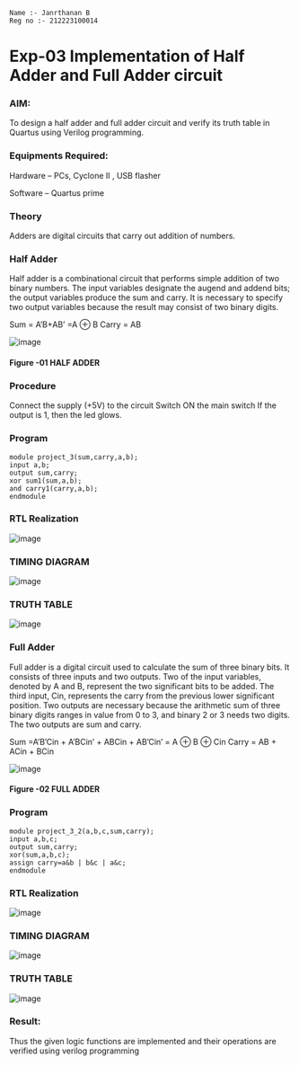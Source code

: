 ```
Name :- Janrthanan B
Reg no :- 212223100014
```

# Exp-03 Implementation of Half Adder and Full Adder circuit
### AIM:
To design a half adder and full adder circuit and verify its truth table in Quartus using Verilog programming.

### Equipments Required:
Hardware – PCs, Cyclone II , USB flasher

Software – Quartus prime

### Theory 
Adders are digital circuits that carry out addition of numbers.

### Half Adder
Half adder is a combinational circuit that performs simple addition of two binary numbers. The input variables designate the augend and addend bits; the output variables produce the sum and carry. It is necessary to specify two output variables because the result may consist of two binary digits.

Sum = A’B+AB’ =A ⊕ B Carry = AB

![image](https://user-images.githubusercontent.com/36288975/163552156-a13e5a56-c638-4110-97d9-8896907c8d25.png)

#### Figure -01 HALF ADDER 

### Procedure
Connect the supply (+5V) to the circuit
Switch ON the main switch
If the output is 1, then the led glows.

### Program 
```
module project_3(sum,carry,a,b); 
input a,b; 
output sum,carry; 
xor sum1(sum,a,b); 
and carry1(carry,a,b); 
endmodule
```

### RTL Realization
![image](https://github.com/jokerjana/Exp-02-Implementation-of-Half-Adder-and-Full-Adder-circuit/assets/147173630/905aae8e-5826-488b-802c-695b2b665f9d)

### TIMING DIAGRAM
![image](https://github.com/jokerjana/Exp-02-Implementation-of-Half-Adder-and-Full-Adder-circuit/assets/147173630/7713a9fb-4559-4f8d-91b9-79a05a5e3c45)

### TRUTH TABLE 
![image](https://github.com/jokerjana/Exp-02-Implementation-of-Half-Adder-and-Full-Adder-circuit/assets/147173630/331d6544-1c93-473a-90e5-4b84fa2daff3)


### Full Adder
Full adder is a digital circuit used to calculate the sum of three binary bits. It consists of three inputs and two outputs. Two of the input variables, denoted by A and B, represent the two significant bits to be added. The third input, Cin, represents the carry from the previous lower significant position. Two outputs are necessary because the arithmetic sum of three binary digits ranges in value from 0 to 3, and binary 2 or 3 needs two digits. The two outputs are sum and carry.

Sum =A’B’Cin + A’BCin’ + ABCin + AB’Cin’ = A ⊕ B ⊕ Cin Carry = AB + ACin + BCin

![image](https://user-images.githubusercontent.com/36288975/163552057-b3547877-6d07-45b4-b7e0-bcfebfad9e1d.png)

#### Figure -02 FULL ADDER

### Program 
```
module project_3_2(a,b,c,sum,carry);
input a,b,c;
output sum,carry;
xor(sum,a,b,c);
assign carry=a&b | b&c | a&c;
endmodule
```

### RTL Realization
![image](https://github.com/jokerjana/Exp-02-Implementation-of-Half-Adder-and-Full-Adder-circuit/assets/147173630/1b3fadae-3859-43d1-8963-4baa009c2406)

### TIMING DIAGRAM
![image](https://github.com/jokerjana/Exp-02-Implementation-of-Half-Adder-and-Full-Adder-circuit/assets/147173630/2c91a9cb-6ba7-4e62-88f8-c95e85b3b997)

### TRUTH TABLE 
![image](https://github.com/jokerjana/Exp-02-Implementation-of-Half-Adder-and-Full-Adder-circuit/assets/147173630/12a244e7-2917-42d2-9491-c22ef5c26f47)

### Result:
Thus the given logic functions are implemented and their operations are verified using verilog programming
